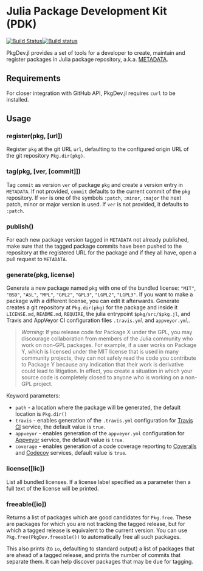 # Julia Package Development Kit (PDK)

[![Build Status](https://travis-ci.org/JuliaLang/PkgDev.jl.svg?branch=master)](https://travis-ci.org/JuliaLang/PkgDev.jl)[![Build status](https://ci.appveyor.com/api/projects/status/gnd6dqbdaxcx1c23/branch/master?svg=true)](https://ci.appveyor.com/project/wildart/pkgdev-jl/branch/master)

PkgDev.jl provides a set of tools for a developer to create, maintain and register packages in Julia package repository, a.k.a. [METADATA](https://github.com/JuliaLang/METADATA.jl).

## Requirements
For closer integration with GitHub API, PkgDev.jl requires `curl` to be installed.

## Usage

### register(pkg, [url])
Register `pkg` at the git URL `url`, defaulting to the configured origin URL of the git repository `Pkg.dir(pkg)`.

### tag(pkg, [ver, [commit]])
Tag `commit` as version `ver` of package `pkg` and create a version entry in `METADATA`. If not provided, `commit` defaults to the current commit of the `pkg` repository. If `ver` is one of the symbols `:patch`, `:minor`, `:major` the next patch, minor or major version is used. If `ver` is not provided, it defaults to `:patch`.

### publish()
For each new package version tagged in `METADATA` not already published, make sure that the tagged package commits have been pushed to the repository at the registered URL for the package and if they all have, open a pull request to `METADATA`.

### generate(pkg, license)
Generate a new package named `pkg` with one of the bundled license: `"MIT"`, `"BSD"`, `"ASL"`, `"MPL"`, `"GPL2"`, `"GPL3"`, `"LGPL2"`, `"LGPL3"`. If you want to make a package with a different license, you can edit it afterwards. Generate creates a git repository at `Pkg.dir(pkg)` for the package and inside it `LICENSE.md`, `README.md`, `REQUIRE`, the julia entrypoint `$pkg/src/$pkg.jl`, and Travis and AppVeyor CI configuration files `.travis.yml` and `appveyor.yml`.

> *Warning*: If you release code for Package X under the GPL, you may discourage collaboration from members of the Julia community who work on non-GPL packages. For example, if a user works on Package Y, which is licensed under the MIT license that is used in many community projects, they can not safely read the code you contribute to Package Y because any indication that their work is derivative could lead to litigation. In effect, you create a situation in which your source code is completely closed to anyone who is working on a non-GPL project.

Keyword parameters:

* `path` - a location where the package will be generated, the default location is `Pkg.dir()`
* `travis` - enables generation of the `.travis.yml` configuration for [Travis CI](https://travis-ci.org/) service, the default value is `true`.
* `appveyor` - enables generation of the `appveyor.yml` configuration for [Appveyor](http://www.appveyor.com/) service, the default value is `true`.
* `coverage` - enables generation of a code coverage reporting to [Coveralls](https://coveralls.io) and [Codecov](https://codecov.io) services, default value is `true`.

### license([lic])
List all bundled licenses. If a license label specified as a parameter then a full text of the license will be printed.

### freeable([io])
Returns a list of packages which are good candidates for
`Pkg.free`. These are packages for which you are not tracking the
tagged release, but for which a tagged release is equivalent to the
current version. You can use `Pkg.free(PkgDev.freeable())` to
automatically free all such packages.

This also prints (to `io`, defaulting to standard output) a list of
packages that are ahead of a tagged release, and prints the number of
commits that separate them. It can help discover packages that may be
due for tagging.
